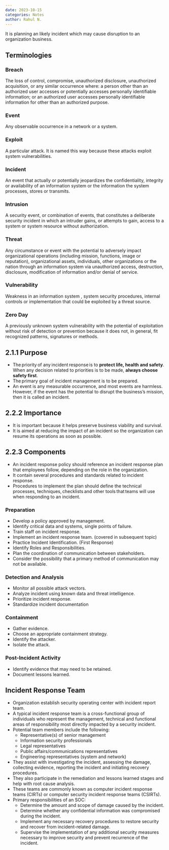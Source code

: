 ```yaml
---
date: 2023-10-15
categories: Notes
author: Rahul N.
---
```


It is planning an likely incident which may cause disruption to an organization business. 

## Terminologies 

### Breach

The loss of control, compromise, unauthorized disclosure, unauthorized acquisition, or any similar occurrence where: a person other than an authorized user accesses or potentially accesses personally identifiable information; or an authorized user accesses personally identifiable information for other than an authorized purpose.

### Event 

Any observable occurrence in a network or a system.

### Exploit 

A particular attack. It is named this way because these attacks exploit system vulnerabilities.

### Incident 

An event that actually or potentially jeopardizes the confidentiality, integrity or availability of an information system or the information the system processes, stores or transmits.

### Intrusion 

A security event, or combination of events, that constitutes a deliberate security incident in which an intruder gains, or attempts to gain, access to a system or system resource without authorization.

### Threat

Any circumstance or event with the potential to adversely impact organizational operations (including mission, functions, image or reputation), organizational assets, individuals, other organizations or the nation through an information system via unauthorized access, destruction, disclosure, modification of information and/or denial of service.

### Vulnerability 

Weakness in an information system , system security procedures, internal controls or implementation that could be exploited by a threat source.

### Zero Day

A previously unknown system vulnerability with the potential of exploitation without risk of detection or prevention because it does not, in general, fit recognized patterns, signatures or methods.

## 2.1.1 Purpose 

- The priority of any incident response is to **protect life, health and safety**. When any decision related to priorities is to be made, **always choose safety first**.
- The primary goal of incident management is to be prepared.
- An event is any measurable occurrence, and most events are harmless. However, if the event has the potential to disrupt the business’s mission, then it is called an incident.

## 2.2.2 Importance 

- It  is important because it helps preserve business viability and survival.
- It is aimed at reducing the impact of an incident so the organization can resume its operations as soon as possible.

## 2.2.3 Components 

- An incident response policy should reference an incident response plan that employees follow, depending on the role in the organization.
- It contain several procedures and standards related to incident response.
- Procedures to implement the plan should define the technical processes, techniques, checklists and other tools that teams will use when responding to an incident.

### Preparation 

-   Develop a policy approved by management.
-   Identify critical data and systems, single points of failure.
-   Train staff on incident response.
-   Implement an incident response team. (covered in subsequent topic)
-   Practice Incident Identification. (First Response)
-   Identify Roles and Responsibilities.
-   Plan the coordination of communication between stakeholders.
-   Consider the possibility that a primary method of communication may not be available.

### Detection and Analysis

-   Monitor all possible attack vectors.
-   Analyze incident using known data and threat intelligence.
-   Prioritize incident response.
-   Standardize incident documentation

### Containment 

- Gather evidence.
- Choose an appropriate containment strategy.
- Identify the attacker.
- Isolate the attack.

### Post-Incident Activity

-   Identify evidence that may need to be retained.
-   Document lessons learned.

## Incident Response Team

- Organization establish security operating center with incident report team.
- A typical incident response team is a cross-functional group of individuals who represent the management, technical and functional areas of responsibility most directly impacted by a security incident.
- Potential team members include the following:
	-   Representative(s) of senior management
	-   Information security professionals
	-   Legal representatives
	-   Public affairs/communications representatives
	-   Engineering representatives (system and network)
- They assist with investigating the incident, assessing the damage, collecting evidence, reporting the incident and initiating recovery procedures.
- They also participate in the remediation and lessons learned stages and help with root cause analysis.
- These teams are commonly known as computer incident response teams (CIRTs) or computer security incident response teams (CSIRTs).
- Primary responsibilities of an SOC:
	- Determine the amount and scope of damage caused by the incident.
	- Determine whether any confidential information was compromised during the incident.
	- Implement any necessary recovery procedures to restore security and recover from incident-related damage.
	- Supervise the implementation of any additional security measures necessary to improve security and prevent recurrence of the incident.
